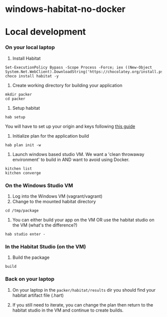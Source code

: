 # windows-habitat-no-docker

# Local development

### On your local laptop

1. Install Habitat
  ```
  Set-ExecutionPolicy Bypass -Scope Process -Force; iex ((New-Object System.Net.WebClient).DownloadString('https://chocolatey.org/install.ps1'))
  choco install habitat -y
  ```

1. Create working directory for building your application

  ```
  mkdir packer
  cd packer
  ```

1. Setup habitat

  `hab setup`

  You will have to set up your origin and keys following [this guide ](https://www.habitat.sh/docs/using-builder/)

1. Initialize plan for the application build

  `hab plan init -w`
1. Launch windows based studio VM. We want a 'clean throwaway environment' to build in AND want to avoid using Docker.

  ```
  kitchen list
  kitchen converge
  ```

### On the Windows Studio VM

1. Log into the Windows VM (vagrant/vagrant)
1. Change to the mounted habitat directory

  `cd /tmp/package`

1. You can either build your app on the VM OR use the habitat studio on the VM (what's the difference?)

  ```
  hab studio enter -
  ```

### In the Habitat Studio (on the VM)

1. Build the package

  `build`

### Back on your laptop

1. On your laptop in the `packer/habitat/results` dir you should find your habitat artifact file (.hart)

1. If you still need to iterate, you can change the plan then return to the habitat studio in the VM and continue to create builds.

